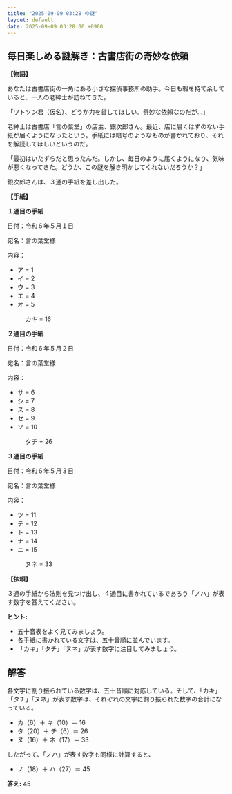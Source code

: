 ```yaml
---
title: "2025-09-09 03:28 の謎"
layout: default
date: 2025-09-09 03:28:00 +0900
---
```

## 毎日楽しめる謎解き：古書店街の奇妙な依頼

**【物語】**

あなたは古書店街の一角にある小さな探偵事務所の助手。今日も暇を持て余していると、一人の老紳士が訪ねてきた。

「ワトソン君（仮名）、どうか力を貸してほしい。奇妙な依頼なのだが…」

老紳士は古書店「言の葉堂」の店主、銀次郎さん。最近、店に届くはずのない手紙が届くようになったという。手紙には暗号のようなものが書かれており、それを解読してほしいというのだ。

「最初はいたずらだと思ったんだ。しかし、毎日のように届くようになり、気味が悪くなってきた。どうか、この謎を解き明かしてくれないだろうか？」

銀次郎さんは、３通の手紙を差し出した。

**【手紙】**

**１通目の手紙**

日付：令和６年５月１日

宛名：言の葉堂様

内容：
*   ア = 1
*   イ = 2
*   ウ = 3
*   エ = 4
*   オ = 5

　　　カキ = 16

**２通目の手紙**

日付：令和６年５月２日

宛名：言の葉堂様

内容：
*   サ = 6
*   シ = 7
*   ス = 8
*   セ = 9
*   ソ = 10

　　　タチ = 26

**３通目の手紙**

日付：令和６年５月３日

宛名：言の葉堂様

内容：
*   ツ = 11
*   テ = 12
*   ト = 13
*   ナ = 14
*   ニ = 15

　　　ヌネ = 33

**【依頼】**

３通の手紙から法則を見つけ出し、４通目に書かれているであろう「ノハ」が表す数字を答えてください。

**ヒント:**

*   五十音表をよく見てみましょう。
*   各手紙に書かれている文字は、五十音順に並んでいます。
*   「カキ」「タチ」「ヌネ」が表す数字に注目してみましょう。

## 解答

各文字に割り振られている数字は、五十音順に対応している。そして、「カキ」「タチ」「ヌネ」が表す数字は、それぞれの文字に割り振られた数字の合計になっている。

*   カ（6）＋ キ（10）＝ 16
*   タ（20）＋ チ（6）＝ 26
*   ヌ（16）＋ ネ（17）＝ 33

したがって、「ノハ」が表す数字も同様に計算すると、

*   ノ（18）＋ ハ（27）＝ 45

**答え:** 45
